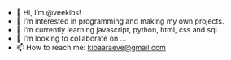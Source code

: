 - 👋 Hi, I’m @veekibs!
- 👀 I’m interested in programming and making my own projects.
- 🌱 I’m currently learning javascript, python, html, css and sql.
- 💞️ I’m looking to collaborate on ...
- 📫 How to reach me: kibaaraeve@gmail.com

<!---
veekibs/veekibs is a ✨ special ✨ repository because its `README.md` (this file) appears on your GitHub profile.
You can click the Preview link to take a look at your changes.
--->
